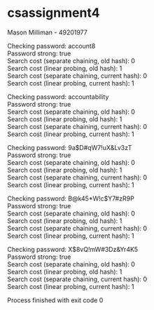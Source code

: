 # csassignment4
Mason Milliman - 49201977  

Checking password: account8  
Password strong: true  
Search cost (separate chaining, old hash): 0  
Search cost (linear probing, old hash): 1  
Search cost (separate chaining, current hash): 0  
Search cost (linear probing, current hash): 1  

Checking password: accountability  
Password strong: true  
Search cost (separate chaining, old hash): 0  
Search cost (linear probing, old hash): 1  
Search cost (separate chaining, current hash): 0  
Search cost (linear probing, current hash): 1  

Checking password: 9a$D#qW7!uX&Lv3zT  
Password strong: true  
Search cost (separate chaining, old hash): 0  
Search cost (linear probing, old hash): 1  
Search cost (separate chaining, current hash): 0  
Search cost (linear probing, current hash): 1  

Checking password: B@k45*W!c$Y7#zR9P  
Password strong: true  
Search cost (separate chaining, old hash): 0  
Search cost (linear probing, old hash): 1  
Search cost (separate chaining, current hash): 0  
Search cost (linear probing, current hash): 1  

Checking password: X$8vQ!mW#3Dz&Yr4K5  
Password strong: true  
Search cost (separate chaining, old hash): 0  
Search cost (linear probing, old hash): 1  
Search cost (separate chaining, current hash): 0  
Search cost (linear probing, current hash): 1  


Process finished with exit code 0
